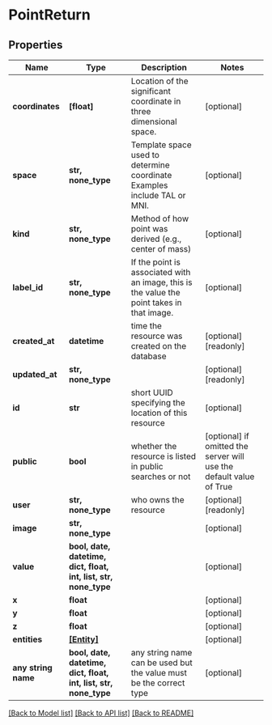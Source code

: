# PointReturn


## Properties
Name | Type | Description | Notes
------------ | ------------- | ------------- | -------------
**coordinates** | **[float]** | Location of the significant coordinate in three dimensional space. | [optional] 
**space** | **str, none_type** | Template space used to determine coordinate Examples include TAL or MNI. | [optional] 
**kind** | **str, none_type** | Method of how point was derived (e.g., center of mass) | [optional] 
**label_id** | **str, none_type** | If the point is associated with an image, this is the value the point takes in that image. | [optional] 
**created_at** | **datetime** | time the resource was created on the database | [optional] [readonly] 
**updated_at** | **str, none_type** |  | [optional] [readonly] 
**id** | **str** | short UUID specifying the location of this resource | [optional] 
**public** | **bool** | whether the resource is listed in public searches or not | [optional]  if omitted the server will use the default value of True
**user** | **str, none_type** | who owns the resource | [optional] [readonly] 
**image** | **str, none_type** |  | [optional] 
**value** | **bool, date, datetime, dict, float, int, list, str, none_type** |  | [optional] 
**x** | **float** |  | [optional] 
**y** | **float** |  | [optional] 
**z** | **float** |  | [optional] 
**entities** | [**[Entity]**](Entity.md) |  | [optional] 
**any string name** | **bool, date, datetime, dict, float, int, list, str, none_type** | any string name can be used but the value must be the correct type | [optional]

[[Back to Model list]](../README.md#documentation-for-models) [[Back to API list]](../README.md#documentation-for-api-endpoints) [[Back to README]](../README.md)


